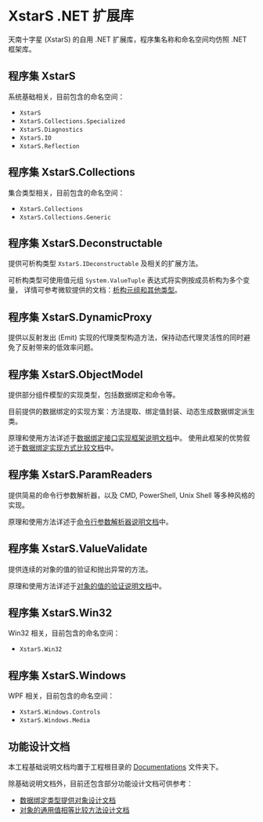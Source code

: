﻿# XstarS .NET 扩展库

天南十字星 (XstarS) 的自用 .NET 扩展库，程序集名称和命名空间均仿照 .NET 框架库。

## 程序集 XstarS

系统基础相关，目前包含的命名空间：

* `XstarS`
* `XstarS.Collections.Specialized`
* `XstarS.Diagnostics`
* `XstarS.IO`
* `XstarS.Reflection`

## 程序集 XstarS.Collections

集合类型相关，目前包含的命名空间：

* `XstarS.Collections`
* `XstarS.Collections.Generic`

## 程序集 XstarS.Deconstructable

提供可析构类型 `XstarS.IDeconstructable` 及相关的扩展方法。

可析构类型可使用值元组 `System.ValueTuple` 表达式将实例按成员析构为多个变量，
详情可参考微软提供的文档：[析构元组和其他类型](https://docs.microsoft.com/zh-cn/dotnet/csharp/deconstruct)。

## 程序集 XstarS.DynamicProxy

提供以反射发出 (Emit) 实现的代理类型构造方法，保持动态代理灵活性的同时避免了反射带来的低效率问题。

## 程序集 XstarS.ObjectModel

提供部分组件模型的实现类型，包括数据绑定和命令等。

目前提供的数据绑定的实现方案：方法提取、绑定值封装、动态生成数据绑定派生类。

原理和使用方法详述于[数据绑定接口实现框架说明文档](Documentations/BindableValue.md)中。
使用此框架的优势叙述于[数据绑定实现方式比较文档](Documentations/BindableValueCompare.md)中。

## 程序集 XstarS.ParamReaders

提供简易的命令行参数解析器，以及 CMD, PowerShell, Unix Shell 等多种风格的实现。

原理和使用方法详述于[命令行参数解析器说明文档](Documentations/ParamReaders.md)中。

## 程序集 XstarS.ValueValidate

提供连续的对象的值的验证和抛出异常的方法。

原理和使用方法详述于[对象的值的验证说明文档](Documentations/ValueValidate.md)中。

## 程序集 XstarS.Win32

Win32 相关，目前包含的命名空间：

* `XstarS.Win32`

## 程序集 XstarS.Windows

WPF 相关，目前包含的命名空间：

* `XstarS.Windows.Controls`
* `XstarS.Windows.Media`

## 功能设计文档

本工程基础说明文档均置于工程根目录的 [Documentations](Documentations) 文件夹下。

除基础说明文档外，目前还包含部分功能设计文档可供参考：

* [数据绑定类型提供对象设计文档](Documentations/BindableTypeProvider.md)
* [对象的通用值相等比较方法设计文档](Documentations/ValueEquals.md)
